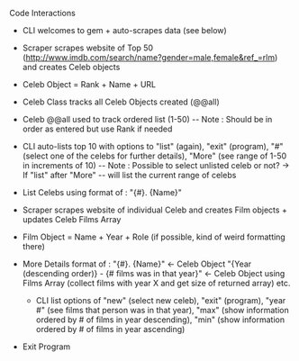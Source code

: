 Code Interactions

- CLI welcomes to gem + auto-scrapes data (see below)
- Scraper scrapes website of Top 50 (http://www.imdb.com/search/name?gender=male,female&ref_=rlm) and creates Celeb objects
- Celeb Object = Rank + Name + URL
- Celeb Class tracks all Celeb Objects created (@@all)
- Celeb @@all used to track ordered list (1-50) -- Note : Should be in order as entered but use Rank if needed

- CLI auto-lists top 10 with options to "list" (again), "exit" (program), "#" (select one of the celebs for further details), "More" (see range of 1-50 in increments of 10) -- Note : Possible to select unlisted celeb or not?
  -> If "list" after "More" -- will list the current range of celebs
- List Celebs using format of : "{#}. {Name}"

- Scraper scrapes website of individual Celeb and creates Film objects + updates Celeb Films Array
- Film Object = Name + Year + Role (if possible, kind of weird formatting there)

- More Details format of :
  "{#}. {Name}" <- Celeb Object
  "{Year (descending order)} - {# films was in that year}" <- Celeb Object using Films Array (collect films with year X and get size of returned array)
  etc.
  - CLI list options of "new" (select new celeb), "exit" (program), "year #" (see films that person was in that year), "max" (show information ordered by # of films in year descending), "min" (show information ordered by # of films in year ascending)

- Exit Program
